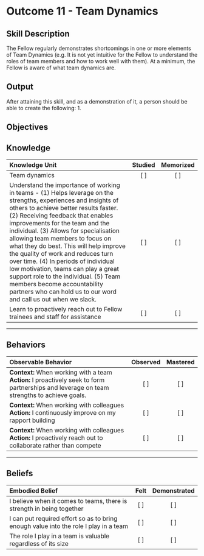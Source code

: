 # Outcome 11 - Team Dynamics

**Skill Description**
----------
The Fellow regularly demonstrates shortcomings in one or more elements of Team Dynamics (e.g. It is not yet intuitive for the Fellow to understand the roles of team members and how to work well with them). At a minimum, the Fellow is aware of what team dynamics are.


**Output**
----------
After attaining this skill, and as a demonstration of it, a person should be able to create the following:
1. 


**Objectives**
----------

## **Knowledge**


| Knowledge Unit   |      Studied      | Memorized |
|:-------------|:------------------:|:--------:|
| Team dynamics  | [ ] |    [ ] |
| Understand the importance of working in teams - (1) Helps leverage on the strengths, experiences and insights of others to achieve better results faster. (2) Receiving feedback that enables improvements for the team and the individual. (3) Allows for specialisation allowing team members to focus on what they do best. This will help improve the quality of work and reduces turn over time. (4) In periods of individual low motivation, teams can play a great support role to the individual. (5) Team members become accountability partners who can hold us to our word and call us out when we slack.  | [ ] |    [ ] |
| Learn to proactively reach out to Fellow trainees and staff for assistance  | [ ] |    [ ] |


----------


## **Behaviors**


| Observable Behavior   |      Observed      | Mastered |
|:-------------|:------------------:|:--------:|
| **Context:**  When working with a team **Action:** I proactively seek to form partnerships and leverage on team strengths to achieve goals. | [ ] |    [ ] |
| **Context:**  When working with colleagues **Action:** I continuously improve on my rapport building | [ ] |    [ ] |
| **Context:**  When working with colleagues **Action:** I proactively reach out to collaborate rather than compete | [ ] |    [ ] |

----------


## **Beliefs**


| Embodied Belief   |      Felt      | Demonstrated |
|:-------------|:------------------:|:--------:|
| I believe when it comes to teams, there is strength in being together |   [ ]   |   [ ] |
| I can put required effort so as to bring enough value into the role I play in a team |   [ ]   |   [ ] |
| The role I play in a team is valuable regardless of its size |   [ ]   |   [ ] |

